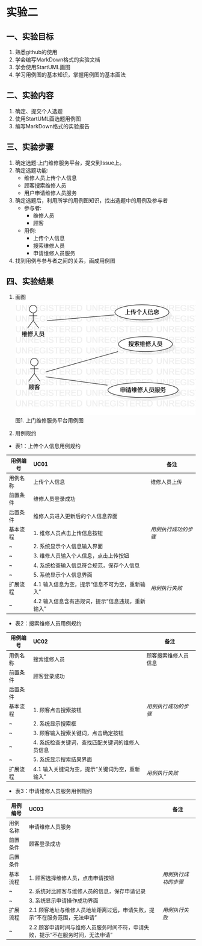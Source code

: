 # 实验二

## 一、实验目标

1. 熟悉github的使用
2. 学会编写MarkDown格式的实验文档
3. 学会使用StartUML画图
4. 学习用例图的基本知识，掌握用例图的基本画法

## 二、实验内容

1. 确定、提交个人选题
2. 使用StartUML画选题用例图
3. 编写MarkDown格式的实验报告

## 三、实验步骤

1. 确定选题:上门维修服务平台，提交到Issue上。
2. 确定选题功能:  
    + 维修人员上传个人信息  
    + 顾客搜索维修人员  
    + 用户申请维修人员服务  
3. 确定选题后，利用所学的用例图知识，找出选题中的用例及参与者  
    + 参与者:
        + 维修人员  
        + 顾客  
    + 用例:  
        + 上传个人信息  
        + 搜索维修人员
        + 申请维修人员服务
4. 找到用例与参与者之间的关系，画成用例图

## 四、实验结果
1. 画图  
![用例图](./model2.jpg)  
图1. 上门维修服务平台用例图

2. 用例规约

+ 表1：上传个人信息用例规约  

用例编号  | UC01 | 备注  
-|:-|-  
用例名称  | 上传个人信息  |   维修人员上传
前置条件  | 维修人员登录成功   |    
后置条件  | 维修人员进入更新后的个人信息界面     |    
基本流程| 1. 维修人员点击上传信息按钮  |   *用例执行成功的步骤*  
~| 2. 系统显示个人信息输入界面   |   
~| 3. 维修人员输入个人信息，点击上传按钮   |   
~| 4. 系统检查输入信息符合规范，保存个人信息  |  
~| 5. 系统显示个人信息界面  |  
扩展流程  | 4.1 输入信息为空，提示“信息不可为空，重新输入”    |*用例执行失败*  
~| 4.2 输入信息含有违规词，提示“信息违规，重新输入”   |

+ 表2：搜索维修人员用例规约  

用例编号  | UC02 | 备注  
-|:-|-  
用例名称  | 搜索维修人员  |   顾客搜索维修人员信息
前置条件  | 顾客登录成功   |    
后置条件  |      |    
基本流程  | 1. 顾客点击搜索按钮  |   *用例执行成功的步骤*  
~| 2. 系统显示搜索框  |   
~| 3. 顾客输入搜索关键词，点击确定按钮   |   
~| 4. 系统检查关键词，查找匹配关键词的维修人员信息  |  
~| 5. 系统显示搜索结果界面  |  
扩展流程  | 4.1 输入关键词为空，提示“关键词为空，重新输入”   |*用例执行失败*

+ 表3：申请维修人员服务用例规约  

用例编号  | UC03 | 备注  
-|:-|-  
用例名称  | 申请维修人员服务  |   
前置条件  | 顾客登录成功   |    
后置条件  |      |    
基本流程  | 1. 顾客选择维修人员，点击申请按钮  |   *用例执行成功的步骤*
~| 2. 系统对比顾客与维修人员的信息，保存申请记录  |   
~| 3. 系统显示申请操作成功界面   |   
扩展流程  | 2.1 顾客地址与维修人员地址距离过远，申请失败，提示“不在服务范围，无法申请”  |*用例执行失败*
~| 2.2 顾客申请时间与维修人员服务时间不符，申请失败，提示“不在服务时间，无法申请” |